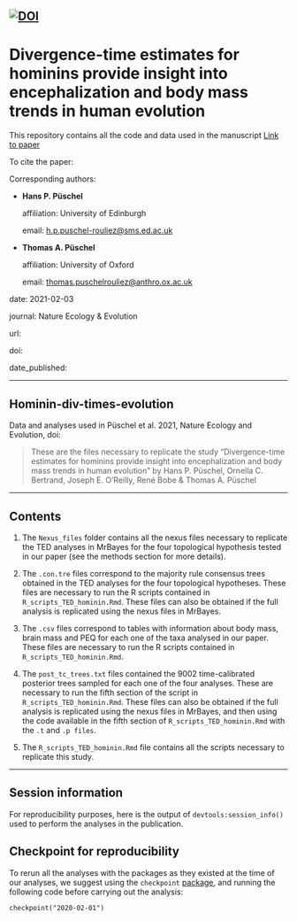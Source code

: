 
[![DOI](https://zenodo.org/badge/335695240.svg)](https://zenodo.org/badge/latestdoi/335695240)
------

# Divergence-time estimates for hominins provide insight into encephalization and body mass trends in human evolution #

This repository contains all the code and data used in the manuscript [Link to paper]()

To cite the paper: 
>

Corresponding authors:

- **Hans P. Püschel**

  affiliation: University of Edinburgh
  
  email: h.p.puschel-rouliez@sms.ed.ac.uk
  
- **Thomas A. Püschel**  

  affiliation: University of Oxford
  
  email: thomas.puschelrouliez@anthro.ox.ac.uk 

date: 2021-02-03

journal: Nature Ecology & Evolution

url: 

doi: 

date_published: 

------

## Hominin-div-times-evolution ##

Data and analyses used in Püschel et al. 2021, Nature Ecology and Evolution, doi:

>These are the files necessary to replicate the study “Divergence-time estimates for hominins provide insight into encephalization and body mass trends in human evolution” by Hans P. Püschel, Ornella C. Bertrand, Joseph E. O’Reilly, René Bobe & Thomas A. Püschel

------

## Contents ##

1) The `Nexus_files` folder contains all the nexus files necessary to replicate the TED analyses in MrBayes for the four topological hypothesis tested in our paper (see the methods section for more details). 

2) The `.con.tre` files correspond to the majority rule consensus trees obtained in the TED analyses for the four topological hypotheses. These files are necessary to run the R scripts contained in `R_scripts_TED_hominin.Rmd`. These files can also be obtained if the full analysis is replicated using the nexus files in MrBayes.

3) The `.csv` files correspond to tables with information about body mass, brain mass and PEQ for each one of the taxa analysed in our paper. These files are necessary to run the R scripts contained in `R_scripts_TED_hominin.Rmd`.

4) The `post_tc_trees.txt` files contained the 9002 time-calibrated posterior trees sampled for each one of the four analyses. These are necessary to run the fifth section of the script in `R_scripts_TED_hominin.Rmd`. These files can also be obtained if the full analysis is replicated using the nexus files in MrBayes, and then using the code available in the fifth section of `R_scripts_TED_hominin.Rmd` with the `.t` and `.p files`. 

5) The `R_scripts_TED_hominin.Rmd` file contains all the scripts necessary to replicate this study.

------

## Session information

For reproducibility purposes, here is the output of `devtools:session_info()` used to perform the analyses in the publication.

## Checkpoint for reproducibility
To rerun all the analyses with the packages as they existed at the time of our analyses, we suggest using the `checkpoint` [package](https://cran.r-project.org/web/packages/checkpoint/index.html), and running the following code before carrying out the analysis:

```{r}
checkpoint("2020-02-01") 
```
